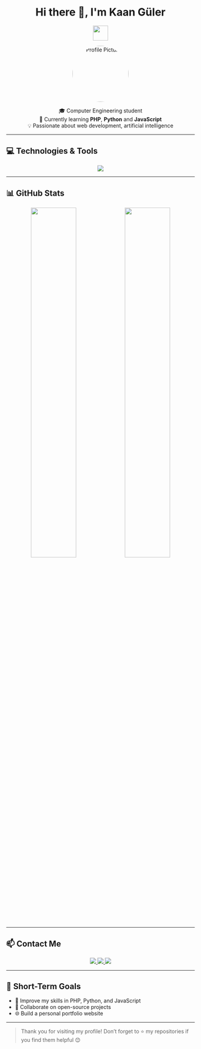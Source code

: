 <h1 align="center">Hi there 👋, I'm Kaan Güler</h1>

<p align="center">
  <img src="https://media.giphy.com/media/hvRJCLFzcasrR4ia7z/giphy.gif" width="40px">
</p>

<p align="center">
  <img src="https://avatars.githubusercontent.com/u/USER_ID?s=400" width="150" style="border-radius: 50%;" alt="Profile Picture">
</p>

<p align="center">
  🎓 Computer Engineering student <br>
  🌱 Currently learning <strong>PHP</strong>, <strong>Python</strong> and <strong>JavaScript</strong> <br>
  💡 Passionate about web development, artificial intelligence<br>
</p>

---

## 💻 Technologies & Tools

<div align="center">
  <img src="https://skillicons.dev/icons?i=php,python,js,html,css,git,linux" />
</div>

---

## 📊 GitHub Stats

<div align="center">
  <img src="https://github-readme-stats.vercel.app/api?username=kaanGuler&show_icons=true&theme=radical" width="49%">
  <img src="https://github-readme-stats.vercel.app/api/top-langs/?username=kaanGuler&layout=compact&theme=radical" width="49%">
</div>

---

## 📫 Contact Me

<p align="center">
  <a href="mailto:kaangulerr4@gmail.com">
    <img src="https://img.shields.io/badge/Email-D14836?style=for-the-badge&logo=gmail&logoColor=white" />
  </a>
  <a href="https://linkedin.com/in/kaanguler" target="_blank">
    <img src="https://img.shields.io/badge/LinkedIn-0A66C2?style=for-the-badge&logo=linkedin&logoColor=white" />
  </a>
  <a href="https://kaanguler.dev" target="_blank">
    <img src="https://img.shields.io/badge/Website-000000?style=for-the-badge&logo=About.me&logoColor=white" />
  </a>
</p>

---

## 🎯 Short-Term Goals

- 🌱 Improve my skills in PHP, Python, and JavaScript
- 🤝 Collaborate on open-source projects
- 🌐 Build a personal portfolio website

---

> Thank you for visiting my profile! Don’t forget to ⭐️ my repositories if you find them helpful 😊
